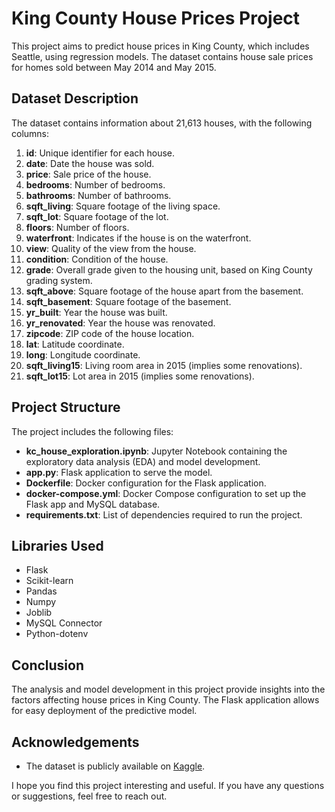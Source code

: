 
# King County House Prices Project

This project aims to predict house prices in King County, which includes Seattle, using regression models. The dataset contains house sale prices for homes sold between May 2014 and May 2015.

## Dataset Description

The dataset contains information about 21,613 houses, with the following columns:

1. **id**: Unique identifier for each house.
2. **date**: Date the house was sold.
3. **price**: Sale price of the house.
4. **bedrooms**: Number of bedrooms.
5. **bathrooms**: Number of bathrooms.
6. **sqft_living**: Square footage of the living space.
7. **sqft_lot**: Square footage of the lot.
8. **floors**: Number of floors.
9. **waterfront**: Indicates if the house is on the waterfront.
10. **view**: Quality of the view from the house.
11. **condition**: Condition of the house.
12. **grade**: Overall grade given to the housing unit, based on King County grading system.
13. **sqft_above**: Square footage of the house apart from the basement.
14. **sqft_basement**: Square footage of the basement.
15. **yr_built**: Year the house was built.
16. **yr_renovated**: Year the house was renovated.
17. **zipcode**: ZIP code of the house location.
18. **lat**: Latitude coordinate.
19. **long**: Longitude coordinate.
20. **sqft_living15**: Living room area in 2015 (implies some renovations).
21. **sqft_lot15**: Lot area in 2015 (implies some renovations).

## Project Structure

The project includes the following files:

- **kc_house_exploration.ipynb**: Jupyter Notebook containing the exploratory data analysis (EDA) and model development.
- **app.py**: Flask application to serve the model.
- **Dockerfile**: Docker configuration for the Flask application.
- **docker-compose.yml**: Docker Compose configuration to set up the Flask app and MySQL database.
- **requirements.txt**: List of dependencies required to run the project.

## Libraries Used

- Flask
- Scikit-learn
- Pandas
- Numpy
- Joblib
- MySQL Connector
- Python-dotenv

## Conclusion

The analysis and model development in this project provide insights into the factors affecting house prices in King County. The Flask application allows for easy deployment of the predictive model.

## Acknowledgements

- The dataset is publicly available on [Kaggle](https://www.kaggle.com/harlfoxem/housesalesprediction).

I hope you find this project interesting and useful. If you have any questions or suggestions, feel free to reach out.
